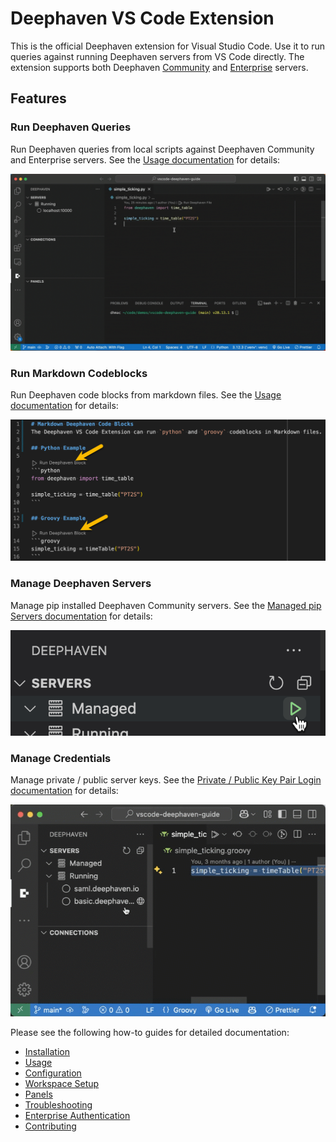 # Deephaven VS Code Extension

This is the official Deephaven extension for Visual Studio Code. Use it to run queries against running Deephaven servers from VS Code directly. The extension supports both Deephaven [Community](https://deephaven.io/core/docs/) and [Enterprise](https://deephaven.io/enterprise/docs/) servers.

## Features
### Run Deephaven Queries
Run Deephaven queries from local scripts against Deephaven Community and Enterprise servers. See the [Usage documentation](usage.md) for details:

![Run Deephaven file](assets/dhc-connect-to-server.gif)

### Run Markdown Codeblocks
Run Deephaven code blocks from markdown files. See the [Usage documentation](usage.md#markdown-code-blocks) for details:

![Run Markdown codeblock](assets/markdown-codeblocks.png)

### Manage Deephaven Servers
Manage pip installed Deephaven Community servers. See the [Managed pip Servers documentation](workspace-setup.md#managed-pip-servers-community-only) for details:

![Manage pip server](assets/start-pip-server.png)

### Manage Credentials
Manage private / public server keys. See the [Private / Public Key Pair Login documentation](enterprise-auth.md#private--public-key-pair-login) for details:

![Manage keys](assets/dhe-generate-keypair.gif)

Please see the following how-to guides for detailed documentation:

- [Installation](installation.md)
- [Usage](usage.md)
- [Configuration](configuration.md)
- [Workspace Setup](workspace-setup.md)
- [Panels](panels.md)
- [Troubleshooting](troubleshooting.md)
- [Enterprise Authentication](enterprise-auth.md)
- [Contributing](CONTRIBUTING.md)